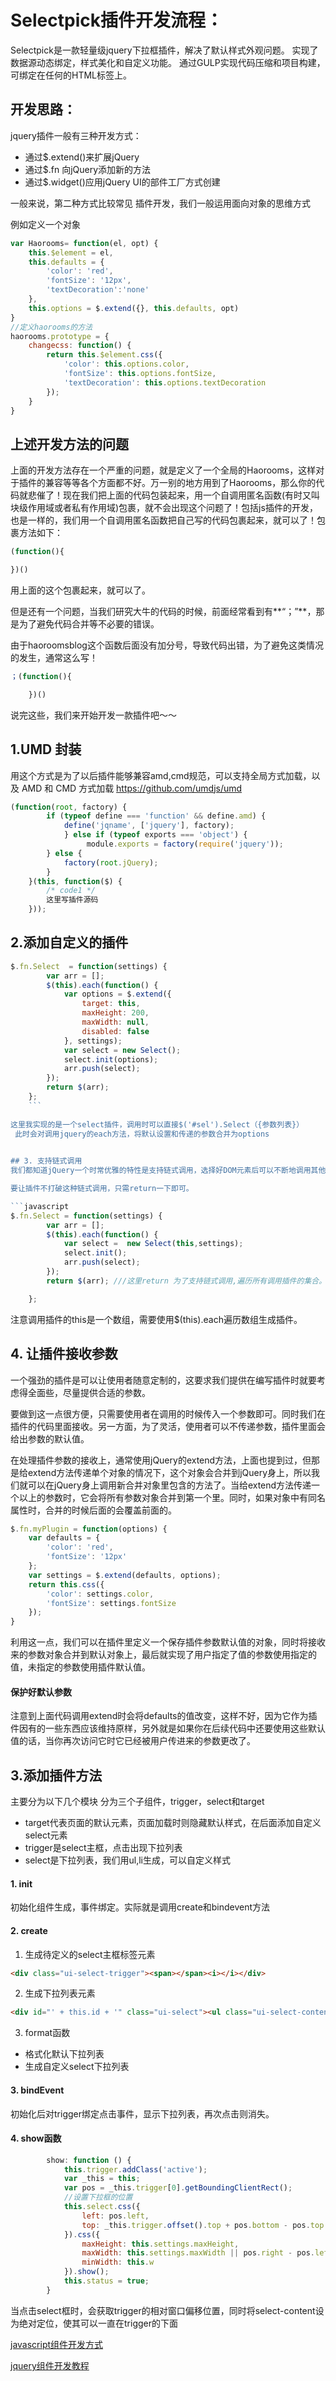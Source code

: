 
# Selectpick插件开发流程：
Selectpick是一款轻量级jquery下拉框插件，解决了默认样式外观问题。
实现了数据源动态绑定，样式美化和自定义功能。
通过GULP实现代码压缩和项目构建，可绑定在任何的HTML标签上。
## 开发思路：
jquery插件一般有三种开发方式：

- 通过$.extend()来扩展jQuery
- 通过$.fn 向jQuery添加新的方法
- 通过$.widget()应用jQuery UI的部件工厂方式创建

一般来说，第二种方式比较常见
插件开发，我们一般运用面向对象的思维方式

例如定义一个对象
```javascript
var Haorooms= function(el, opt) {
    this.$element = el,
    this.defaults = {
        'color': 'red',
        'fontSize': '12px',
        'textDecoration':'none'
    },
    this.options = $.extend({}, this.defaults, opt)
}
//定义haorooms的方法
haorooms.prototype = {
    changecss: function() {
        return this.$element.css({
            'color': this.options.color,
            'fontSize': this.options.fontSize,
            'textDecoration': this.options.textDecoration
        });
    }
}
```

## 上述开发方法的问题
上面的开发方法存在一个严重的问题，就是定义了一个全局的Haorooms，这样对于插件的兼容等等各个方面都不好。万一别的地方用到了Haorooms，那么你的代码就悲催了！现在我们把上面的代码包装起来，用一个自调用匿名函数(有时又叫块级作用域或者私有作用域)包裹，就不会出现这个问题了！包括js插件的开发，也是一样的，我们用一个自调用匿名函数把自己写的代码包裹起来，就可以了！包裹方法如下：
```javascript
(function(){

})()
```
用上面的这个包裹起来，就可以了。

但是还有一个问题，当我们研究大牛的代码的时候，前面经常看到有**“；”**，那是为了避免代码合并等不必要的错误。

由于haoroomsblog这个函数后面没有加分号，导致代码出错，为了避免这类情况的发生，通常这么写！
```javascript
；(function(){

    })()
```

说完这些，我们来开始开发一款插件吧～～
## 1.UMD 封装
用这个方式是为了以后插件能够兼容amd,cmd规范，可以支持全局方式加载，以及 AMD 和 CMD 方式加载 
https://github.com/umdjs/umd
```javascript
(function(root, factory) {
        if (typeof define === 'function' && define.amd) {
            define('jqname', ['jquery'], factory);
            } else if (typeof exports === 'object') {
                 module.exports = factory(require('jquery'));
        } else {
            factory(root.jQuery);
        }
    }(this, function($) {
        /* code1 */
        这里写插件源码
    }));

```

## 2.添加自定义的插件	
```javascript
$.fn.Select  = function(settings) {
		var arr = [];
		$(this).each(function() {
			var options = $.extend({
				target: this,
				maxHeight: 200,
				maxWidth: null,
				disabled: false
			}, settings);
			var select = new Select();
			select.init(options);
			arr.push(select);
		});
		return $(arr);
	};
    ```
    
这里我实现的是一个select插件，调用时可以直接$('#sel').Select（{参数列表}）
 此时会对调用jquery的each方法，将默认设置和传递的参数合并为options
 

## 3. 支持链式调用
我们都知道jQuery一个时常优雅的特性是支持链式调用，选择好DOM元素后可以不断地调用其他方法。

要让插件不打破这种链式调用，只需return一下即可。

```javascript
$.fn.Select = function(settings) {
		var arr = [];
        $(this).each(function() {
            var select =  new Select(this,settings);
            select.init();
            arr.push(select);
        });
		return $(arr); ///这里return 为了支持链式调用,遍历所有调用插件的集合。

    };

```
注意调用插件的this是一个数组，需要使用$(this).each遍历数组生成插件。
## 4. 让插件接收参数
一个强劲的插件是可以让使用者随意定制的，这要求我们提供在编写插件时就要考虑得全面些，尽量提供合适的参数。

要做到这一点很方便，只需要使用者在调用的时候传入一个参数即可。同时我们在插件的代码里面接收。另一方面，为了灵活，使用者可以不传递参数，插件里面会给出参数的默认值。

在处理插件参数的接收上，通常使用jQuery的extend方法，上面也提到过，但那是给extend方法传递单个对象的情况下，这个对象会合并到jQuery身上，所以我们就可以在jQuery身上调用新合并对象里包含的方法了。当给extend方法传递一个以上的参数时，它会将所有参数对象合并到第一个里。同时，如果对象中有同名属性时，合并的时候后面的会覆盖前面的。

```javascript
$.fn.myPlugin = function(options) {
    var defaults = {
        'color': 'red',
        'fontSize': '12px'
    };
    var settings = $.extend(defaults, options);
    return this.css({
        'color': settings.color,
        'fontSize': settings.fontSize
    });
}
```
利用这一点，我们可以在插件里定义一个保存插件参数默认值的对象，同时将接收来的参数对象合并到默认对象上，最后就实现了用户指定了值的参数使用指定的值，未指定的参数使用插件默认值。


#### 保护好默认参数

注意到上面代码调用extend时会将defaults的值改变，这样不好，因为它作为插件因有的一些东西应该维持原样，另外就是如果你在后续代码中还要使用这些默认值的话，当你再次访问它时它已经被用户传进来的参数更改了。

 ## 3.添加插件方法
 主要分为以下几个模块
 分为三个子组件，trigger，select和target
 
 - target代表页面的默认元素，页面加载时则隐藏默认样式，在后面添加自定义select元素
 - trigger是select主框，点击出现下拉列表
 - select是下拉列表，我们用ul,li生成，可以自定义样式
 #### 1. init
 初始化组件生成，事件绑定。实际就是调用create和bindevent方法
 
 #### 2. create 
 1. 生成待定义的select主框标签元素
 ```html
 <div class="ui-select-trigger"><span></span><i></i></div>
 ```
 
 2. 生成下拉列表元素
 ```html
 <div id="' + this.id + '" class="ui-select"><ul class="ui-select-content"></ul></div>
 ```
 
 3. format函数
 - 格式化默认下拉列表
 - 生成自定义select下拉列表
 
 #### 3. bindEvent
 初始化后对trigger绑定点击事件，显示下拉列表，再次点击则消失。
 

#### 4. show函数
```javascript
        show: function () {
            this.trigger.addClass('active');
            var _this = this;
            var pos = _this.trigger[0].getBoundingClientRect();
            //设置下拉框的位置
            this.select.css({
                left: pos.left,
                top: _this.trigger.offset().top + pos.bottom - pos.top
            }).css({
                maxHeight: this.settings.maxHeight,
                maxWidth: this.settings.maxWidth || pos.right - pos.left,
                minWidth: this.w
            }).show();
            this.status = true;
        }
```
当点击select框时，会获取trigger的相对窗口偏移位置，同时将select-content设为绝对定位，使其可以一直在trigger的下面



[javascript组件开发方式](http://blog.csdn.net/bingqingsuimeng/article/details/44451481)
 
 [jquery组件开发教程](http://www.cnblogs.com/ajianbeyourself/p/5815689.html)